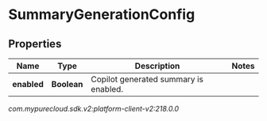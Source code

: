# SummaryGenerationConfig


## Properties

| Name | Type | Description | Notes |
| ------------ | ------------- | ------------- | ------------- |
| **enabled** | **Boolean** | Copilot generated summary is enabled. |  |




_com.mypurecloud.sdk.v2:platform-client-v2:218.0.0_
